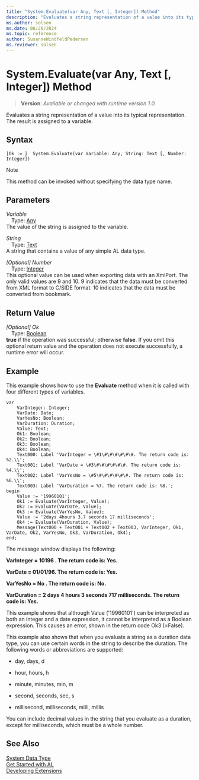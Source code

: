 ```yaml
---
title: "System.Evaluate(var Any, Text [, Integer]) Method"
description: "Evaluates a string representation of a value into its typical representation."
ms.author: solsen
ms.date: 08/26/2024
ms.topic: reference
author: SusanneWindfeldPedersen
ms.reviewer: solsen
---
```

[//]: # (START>DO_NOT_EDIT)
[//]: # (IMPORTANT:Do not edit any of the content between here and the END>DO_NOT_EDIT.)
[//]: # (Any modifications should be made in the .xml files in the ModernDev repo.)
# System.Evaluate(var Any, Text [, Integer]) Method
> **Version**: _Available or changed with runtime version 1.0._

Evaluates a string representation of a value into its typical representation. The result is assigned to a variable.


## Syntax
```AL
[Ok := ]  System.Evaluate(var Variable: Any, String: Text [, Number: Integer])
```
> [!NOTE]
> This method can be invoked without specifying the data type name.
## Parameters
*Variable*  
&emsp;Type: [Any](../any/any-data-type.md)  
The value of the string is assigned to the variable.  

*String*  
&emsp;Type: [Text](../text/text-data-type.md)  
A string that contains a value of any simple AL data type.  

*[Optional] Number*  
&emsp;Type: [Integer](../integer/integer-data-type.md)  
This optional value can be used when exporting data with an XmlPort. The only valid values are 9 and 10. 9 indicates that the data must be converted from XML format to C/SIDE format. 10 indicates that the data must be converted from bookmark.  


## Return Value
*[Optional] Ok*  
&emsp;Type: [Boolean](../boolean/boolean-data-type.md)  
**true** if the operation was successful; otherwise **false**.   If you omit this optional return value and the operation does not execute successfully, a runtime error will occur.  


[//]: # (IMPORTANT: END>DO_NOT_EDIT)

## Example

This example shows how to use the **Evaluate** method when it is called with four different types of variables.  
    
```al
var
    VarInteger: Integer;  
    VarDate: Date;
    VarYesNo: Boolean;  
    VarDuration: Duration;  
    Value: Text;
    Ok1: Boolean;  
    Ok2: Boolean;  
    Ok3: Boolean;  
    Ok4: Boolean; 
    Text000: Label 'VarInteger = \#1\#\#\#\#\#\#. The return code is: %2.\\';
    Text001: Label 'VarDate = \#3\#\#\#\#\#\#. The return code is: %4.\\'; 
    Text002: Label 'VarYesNo = \#5\#\#\#\#\#\#. The return code is: %6.\\';  
    Text003: Label 'VarDuration = %7. The return code is: %8.';
begin
    Value := '19960101';  
    Ok1 := Evaluate(VarInteger, Value);  
    Ok2 := Evaluate(VarDate, Value);  
    Ok3 := Evaluate(VarYesNo, Value);  
    Value := '2days 4hours 3.7 seconds 17 milliseconds';  
    Ok4 := Evaluate(VarDuration, Value);  
    Message(Text000 + Text001 + Text002 + Text003, VarInteger, Ok1, VarDate, Ok2, VarYesNo, Ok3, VarDuration, Ok4); 
end; 
```  
  
The message window displays the following:  
  
**VarInteger = 10196   . The return code is: Yes.**  
  
**VarDate = 01/01/96. The return code is: Yes.**  
  
**VarYesNo = No      . The return code is: No.**  
  
**VarDuration = 2 days 4 hours 3 seconds 717 milliseconds. The return code is: Yes.**  
  
This example shows that although Value \('19960101'\) can be interpreted as both an integer and a date expression, it cannot be interpreted as a Boolean expression. This causes an error, shown in the return code Ok3 \(=False\).  
  
This example also shows that when you evaluate a string as a duration data type, you can use certain words in the string to describe the duration. The following words or abbreviations are supported:  
  
- day, days, d  
  
- hour, hours, h  
  
- minute, minutes, min, m  
  
- second, seconds, sec, s  
  
- millisecond, milliseconds, milli, millis  
  
You can include decimal values in the string that you evaluate as a duration, except for milliseconds, which must be a whole number.  

## See Also

[System Data Type](system-data-type.md)  
[Get Started with AL](../../devenv-get-started.md)  
[Developing Extensions](../../devenv-dev-overview.md)
